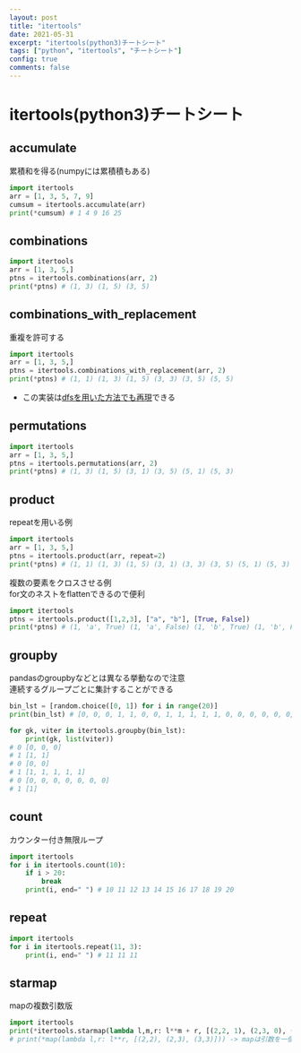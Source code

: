 ```yaml
---
layout: post
title: "itertools"
date: 2021-05-31
excerpt: "itertools(python3)チートシート"
tags: ["python", "itertools", "チートシート"]
config: true
comments: false
---
```


# itertools(python3)チートシート


## accumulate
累積和を得る(numpyには累積積もある)  

```python
import itertools
arr = [1, 3, 5, 7, 9]
cumsum = itertools.accumulate(arr)
print(*cumsum) # 1 4 9 16 25
```

## combinations

```python
import itertools
arr = [1, 3, 5,]
ptns = itertools.combinations(arr, 2)
print(*ptns) # (1, 3) (1, 5) (3, 5)
```

## combinations_with_replacement
重複を許可する  

```python
import itertools
arr = [1, 3, 5,]
ptns = itertools.combinations_with_replacement(arr, 2)
print(*ptns) # (1, 1) (1, 3) (1, 5) (3, 3) (3, 5) (5, 5)
```
 - この実装は[dfsを用いた方法でも再現](https://atcoder.jp/contests/abc165/submissions/23133750)できる

## permutations

```python
import itertools
arr = [1, 3, 5,]
ptns = itertools.permutations(arr, 2)
print(*ptns) # (1, 3) (1, 5) (3, 1) (3, 5) (5, 1) (5, 3)
```

## product

repeatを用いる例  

```python
import itertools
arr = [1, 3, 5,]
ptns = itertools.product(arr, repeat=2)
print(*ptns) # (1, 1) (1, 3) (1, 5) (3, 1) (3, 3) (3, 5) (5, 1) (5, 3) (5, 5)
```

複数の要素をクロスさせる例  
for文のネストをflattenできるので便利

```python
import itertools
ptns = itertools.product([1,2,3], ["a", "b"], [True, False])
print(*ptns) # (1, 'a', True) (1, 'a', False) (1, 'b', True) (1, 'b', False) (2, 'a', True) (2, 'a', False) (2, 'b', True) (2, 'b', False) (3, 'a', True) (3, 'a', False) (3, 'b', True) (3, 'b', False)
```

## groupby
pandasのgroupbyなどとは異なる挙動なので注意  
連続するグループごとに集計することができる  

```python
bin_lst = [random.choice([0, 1]) for i in range(20)]
print(bin_lst) # [0, 0, 0, 1, 1, 0, 0, 1, 1, 1, 1, 1, 0, 0, 0, 0, 0, 0, 0, 1]

for gk, viter in itertools.groupby(bin_lst):
    print(gk, list(viter))
# 0 [0, 0, 0]
# 1 [1, 1]
# 0 [0, 0]
# 1 [1, 1, 1, 1, 1]
# 0 [0, 0, 0, 0, 0, 0, 0]
# 1 [1]
```

## count
カウンター付き無限ループ

```python
import itertools
for i in itertools.count(10):
    if i > 20:
        break
    print(i, end=" ") # 10 11 12 13 14 15 16 17 18 19 20 
```

## repeat

```python
import itertools
for i in itertools.repeat(11, 3):
    print(i, end=" ") # 11 11 11 
```

## starmap
mapの複数引数版  

```python
import itertools
print(*itertools.starmap(lambda l,m,r: l**m + r, [(2,2, 1), (2,3, 0), (3,3, 0)])) # 5 8 27
# print(*map(lambda l,r: l**r, [(2,2), (2,3), (3,3)])) -> mapは引数を一個のみ
```
